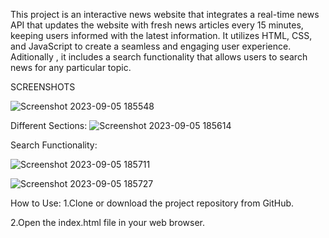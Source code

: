 This project is an interactive news website that integrates a real-time news API that updates the website with fresh news articles every 15 minutes, keeping users informed with the latest information.
It utilizes HTML, CSS, and JavaScript to create a seamless and engaging user experience.
Aditionally , it includes a search functionality that allows users to search news for any particular topic.


SCREENSHOTS

![Screenshot 2023-09-05 185548](https://github.com/nishitaa9/News-WebApp-Project/assets/130354449/49ba4378-8b62-4850-abc9-9e752ed39c12)

Different Sections:
![Screenshot 2023-09-05 185614](https://github.com/nishitaa9/News-WebApp-Project/assets/130354449/9069792c-22e2-4af6-82e9-47aedc7d51f2)

Search Functionality:

![Screenshot 2023-09-05 185711](https://github.com/nishitaa9/News-WebApp-Project/assets/130354449/045ce001-8e4c-4bfa-abde-faa79bcfdaa6)

![Screenshot 2023-09-05 185727](https://github.com/nishitaa9/News-WebApp-Project/assets/130354449/bc918a66-444f-4876-a792-8114dbcd7634)

How to Use:
1.Clone or download the project repository from GitHub.

2.Open the index.html file in your web browser.




